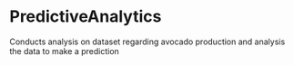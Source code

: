 # PredictiveAnalytics
Conducts analysis on dataset regarding avocado production and analysis the data to make a prediction 
